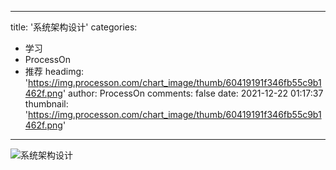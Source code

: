 
---
title: '系统架构设计'
categories: 
 - 学习
 - ProcessOn
 - 推荐
headimg: 'https://img.processon.com/chart_image/thumb/60419191f346fb55c9b1462f.png'
author: ProcessOn
comments: false
date: 2021-12-22 01:17:37
thumbnail: 'https://img.processon.com/chart_image/thumb/60419191f346fb55c9b1462f.png'
---

<div>   
<img class="thumb" alt="系统架构设计" src="https://img.processon.com/chart_image/thumb/60419191f346fb55c9b1462f.png" referrerpolicy="no-referrer">
<p></p>  
</div>
            